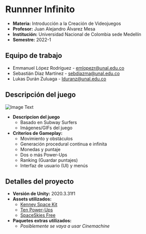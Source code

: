 # Runnner Infinito
- **Materia:** Introducción a la Creación de Videojuegos
- **Profesor:** Juan Alejandro Álvarez Mesa
- **Institución:** Universidad Nacional de Colombia sede Medellín
- **Semestre:** 2022-1

## Equipo de trabajo
- Emmanuel López Rodríguez - [emlopezr@unal.edu.co](mailto:emlopezr@unal.edu.co)
- Sebastián Díaz Martínez - [sebdiazma@unal.edu.co](mailto:sebdiazma@unal.edu.co)
- Lukas Durán Zuluaga - [lduranz@unal.edu.co](mailto:lduranz@unal.edu.co)

## Descripción del juego
![Image Text](https://github.com/lopezemmanuel/ICV2022-1_ProyectoFinal/blob/main/Informacion/ImagenProvisional.png)
- **Descripcion del juego**
  - Basado en Subway Surfers
  - Imágenes/GIFs del juego
- **Criterios de Gameplay:**
  - Movimiento y obstáculos
  - Generación procedural continua e infinita
  - Monedas y puntaje
  - Dos o más Power-Ups
  - Ranking (Guardar puntajes)
  - Interfaz de usuario (UI) y menús

## Detalles del proyecto
- **Versión de Unity:** 2020.3.31f1
- **Assets utilizados:**
  - [Kenney Space Kit](https://www.kenney.nl/assets/space-kit)
  - [Ten Power-Ups](https://assetstore.unity.com/packages/3d/props/ten-power-ups-217666)
  - [SpaceSkies Free](https://assetstore.unity.com/packages/2d/textures-materials/sky/spaceskies-free-80503)
- **Paquetes extras utilizados:**
  - *Posiblemente se vaya a usar Cinemachine*
